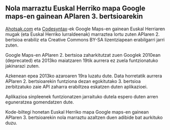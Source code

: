 Nola marraztu Euskal Herriko mapa Google maps-en gainean APIaren 3. bertsioarekin
---------------------------------------------------------------------------------

[Ahotsak.com](http://www.ahotsak.com/) eta [Codesyntax](http://www.codesyntax.com/)-ek Google Maps-en gainean Euskal Herriaren mugak (eta Euskal Herriko lurraldeenak) marraztea lortu zuten APIaren 2. bertsioa erabiliz eta Creative Commons BY-SA lizentziapean erabilgarri jarri zuten.

Google Maps-en APIaren 2. bertsioa zaharkitutzat zuen Googlek 2010ean (deprecated) eta 2013ko maiatzaren 19tik aurrera ez zuela funtzionatuko jakinarazi zuten.

Azkenean epea 2013ko azaroaren 19ra luzatu dute. Data horretatik aurrera APIaren 2. bertsioarekin funtziona dezan egokitutako 3. bertsioa zerbitzatuko zaie API zaharra erabiltzea eskatzen duten aplikazioei.

Aplikazioa sinpleenek funtzionatzen jarraituko dutela espero duten arren eguneratzea gomendatzen dute.

Kode-biltegi honetan Euskal Herriko mapa Google maps-en gainean APIaren 3. bertsioarekin nola marraztu azaltzen duen adibide bat aurkituko duzu.
